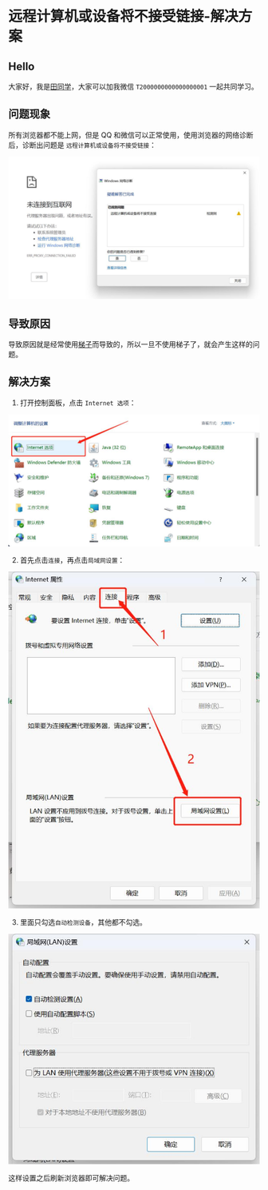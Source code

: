 # 远程计算机或设备将不接受链接-解决方案

## Hello

大家好，我是[田同学](https://github.com/Tyh2001)，大家可以加我微信 `T2000000000000000001` 一起共同学习。

## 问题现象

所有浏览器都不能上网，但是 QQ 和微信可以正常使用，使用浏览器的网络诊断后，诊断出问题是 `远程计算机或设备将不接受链接`：

![](./images/17.jpg)

## 导致原因

导致原因就是经常使用[梯子](https://zhidao.baidu.com/question/719852129020893645.html)而导致的，所以一旦不使用梯子了，就会产生这样的问题。

## 解决方案

1. 打开控制面板，点击 `Internet 选项`：

![](./images/18.jpg)

2. 首先点击`连接`，再点击`局域网设置`：

![](./images/19.jpg)

3. 里面只勾选`自动检测设备`，其他都不勾选。

![](./images/20.jpg)

这样设置之后刷新浏览器即可解决问题。
